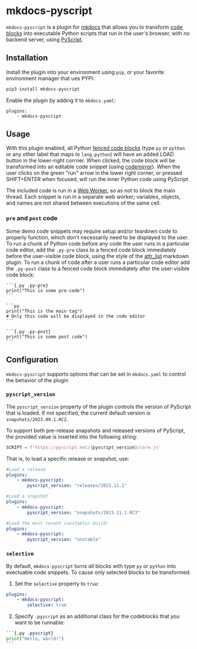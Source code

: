 # mkdocs-pyscript
`mkdocs-pyscript` is a plugin for [mkdocs](https://mkdocs.org/) that allows you to transform [code blocks](https://www.mkdocs.org/user-guide/writing-your-docs/#fenced-code-blocks) into executable Python scripts that run in the user's browser, with no backend server, using [PyScript](https://github.com/pyscript/pyscript).

## Installation

Install the plugin into your environment using `pip`, or your favorite environment manager that ues PYPI:

```sh
pip3 install mkdocs-pyscript
```

Enable the plugin by adding it to `mkdocs.yaml`:

```
plugins:
    - mkdocs-pyscript
```

## Usage

With this plugin enabled, all Python [fenced code blocks](https://www.mkdocs.org/user-guide/writing-your-docs/#fenced-code-blocks) (type `py` or `python` or any other label that maps to `lang-python`) will have an added LOAD button in the lower-right corrner. When clicked, the code block will be transformed into an editable code snippet (using [codemirror](https://codemirror.net/)). When the user clicks on the green "run" arrow in the lower right corner, or pressed SHIFT+ENTER when focused, will run the inner Python code using PyScript.

The included code is run in a [Web Worker](https://developer.mozilla.org/en-US/docs/Web/API/Web_Workers_API/Using_web_workers), so as not to block the main thread. Each snippet is run in a separate web worker; variables, objects, and names are not shared between executions of the same cell.

### `pre` and `post` code

Some demo code snippets may require setup and/or teardown code to properly function, which don't necessarily need to be displayed to the user. To run a chunk of Python code before any code the user runs in a particular code editor, add the `.py-pre` class to a fenced code block immediately before the user-visible code block, using the style of the [attr_list](https://python-markdown.github.io/extensions/attr_list/) markdown plugin. To run a chunk of code after a user runs a particular code editor add the `.py-post` class to a fenced code block immediately after the user-visible code block:

````
```{.py .py-pre}
print("This is some pre-code")
```

```py
print("This is the main tag")
# Only this code will be displayed in the code editor
```

```{.py .py-post}
print("This is some post code")
```
````

## Configuration

`mkdocs-pyscript` supports  options that can be set in `mkdocs.yaml` to control the behavior of the plugin

### `pyscript_version`

The `pyscript_version` property of the plugin controls the version of PyScript that is loaded. If not specified, the current default version is `snapshots/2023.09.1.RC2`.


To support both pre-release snapshots and released versions of PyScript, the provided value is inserted into the following string:

```py
SCRIPT = f'https://pyscript.net/{pyscript_version}/core.js'
```

That is, to load a specific release or snapshot, use:
```yaml
#Load a release
plugins:
    - mkdocs-pyscript:
        pyscript_version: "releases/2023.11.1"

#Load a snapshot
plugins:
    - mkdocs-pyscript:
        pyscript_version: "snapshots/2023.11.1.RC3"

#Load the most recent (unstable) build:
plugins:
    - mkdocs-pyscript:
        pyscript_version: "unstable"
```

### `selective`

By default, `mkdocs-pyscript` turns *all* blocks with type `py` or `python` into exectuable code snippets. To cause only selected blocks to be transformed:

  1. Set the `selective` property to `true`:
```yaml
plugins:
    - mkdocs-pyscript:
        selective: true
```
  2. Specify `.pyscript` as an additional class for the codeblocks that you want to be runnable:

````py
```{.py .pyscript}
print("Hello, world!")
```
````